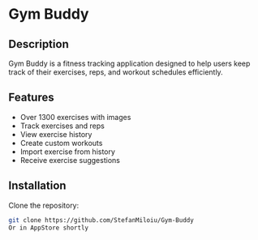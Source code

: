 # Gym Buddy

## Description
Gym Buddy is a fitness tracking application designed to help users keep track of their exercises, reps, and workout schedules efficiently.

## Features
- Over 1300 exercises with images
- Track exercises and reps
- View exercise history
- Create custom workouts
- Import exercise from history
- Receive exercise suggestions

## Installation
Clone the repository:
   ```bash
   git clone https://github.com/StefanMiloiu/Gym-Buddy
Or in AppStore shortly
